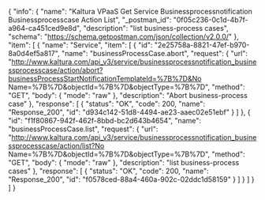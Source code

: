 {
  "info": {
    "name": "Kaltura VPaaS Get Service Businessprocessnotification Businessprocesscase Action List",
    "_postman_id": "0f05c236-0c1d-4b7f-a964-ca451ced9e8d",
    "description": "list business-process cases",
    "schema": "https://schema.getpostman.com/json/collection/v2.0.0/"
  },
  "item": [
    {
      "name": "Service",
      "item": [
        {
          "id": "2e25758a-8821-47ef-b970-8a0d4ef5a817",
          "name": "businessProcessCase.abort",
          "request": {
            "url": "http://www.kaltura.com/api_v3/service/businessprocessnotification_businessprocesscase/action/abort?businessProcessStartNotificationTemplateId=%7B%7D&No Name=%7B%7D&objectId=%7B%7D&objectType=%7B%7D",
            "method": "GET",
            "body": {
              "mode": "raw"
            },
            "description": "Abort business-process case"
          },
          "response": [
            {
              "status": "OK",
              "code": 200,
              "name": "Response_200",
              "id": "d934c142-51d8-4494-ae23-aaec02e51ebf"
            }
          ]
        },
        {
          "id": "f1f80867-942f-462f-8bbd-bc2d643b4654",
          "name": "businessProcessCase.list",
          "request": {
            "url": "http://www.kaltura.com/api_v3/service/businessprocessnotification_businessprocesscase/action/list?No Name=%7B%7D&objectId=%7B%7D&objectType=%7B%7D",
            "method": "GET",
            "body": {
              "mode": "raw"
            },
            "description": "list business-process cases"
          },
          "response": [
            {
              "status": "OK",
              "code": 200,
              "name": "Response_200",
              "id": "f0578ced-88a4-460a-902c-02ddc1d58159"
            }
          ]
        }
      ]
    }
  ]
}